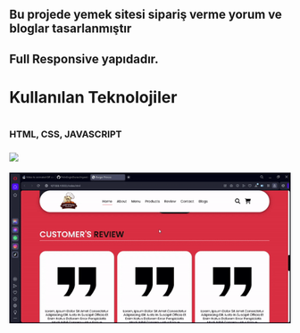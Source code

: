 <h2>Bu projede yemek sitesi sipariş verme yorum ve bloglar tasarlanmıştır<h2>
<h2>Full Responsive yapıdadır.<h2>

<h1>Kullanılan Teknolojiler<h1>
<h3>HTML, CSS, JAVASCRIPT<H3>

![](burgerprinces1.gif)

![](burgerprinces2.gif)
